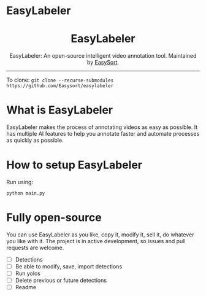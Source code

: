 # EasyLabeler

<div align="center">

<h1>EasyLabeler</h1>

EasyLabeler: An open-source intelligent video annotation tool. Maintained by [EasySort](https://github.com/Easysort).
</div>

---

To clone: ```git clone --recurse-submodules https://github.com/Easysort/easylabeler```

# What is EasyLabeler
EasyLabeler makes the process of annotating videos as easy as possible. It has multiple AI features to help you annotate faster and automate processes as quickly as possible.

# How to setup EasyLabeler

Run using:

```
python main.py
```

# Fully open-source
You can use EasyLabeler as you like, copy it, modify it, sell it, do whatever you like with it. The project is in active development, so issues and pull requests are welcome.



- [ ] Detections
- [ ] Be able to modify, save, import detections
- [ ] Run yolos
- [ ] Delete previous or future detections
- [ ] Readme
